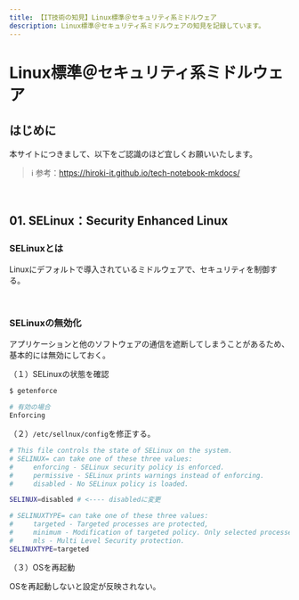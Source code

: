 ```yaml
---
title: 【IT技術の知見】Linux標準＠セキュリティ系ミドルウェア
description: Linux標準＠セキュリティ系ミドルウェアの知見を記録しています。
---
```


# Linux標準＠セキュリティ系ミドルウェア

## はじめに

本サイトにつきまして、以下をご認識のほど宜しくお願いいたします。

> ℹ️ 参考：https://hiroki-it.github.io/tech-notebook-mkdocs/

<br>

## 01. SELinux：Security Enhanced Linux

### SELinuxとは

Linuxにデフォルトで導入されているミドルウェアで、セキュリティを制御する。

<br>

### SELinuxの無効化

アプリケーションと他のソフトウェアの通信を遮断してしまうことがあるため、基本的には無効にしておく。

（１）SELinuxの状態を確認

```bash
$ getenforce

# 有効の場合
Enforcing
```

（２）```/etc/sellnux/config```を修正する。

```bash
# This file controls the state of SELinux on the system.
# SELINUX= can take one of these three values:
#     enforcing - SELinux security policy is enforced.
#     permissive - SELinux prints warnings instead of enforcing.
#     disabled - No SELinux policy is loaded.

SELINUX=disabled # <---- disabledに変更

# SELINUXTYPE= can take one of these three values:
#     targeted - Targeted processes are protected,
#     minimum - Modification of targeted policy. Only selected processes are protected. 
#     mls - Multi Level Security protection.
SELINUXTYPE=targeted
```

（３）OSを再起動

OSを再起動しないと設定が反映されない。

<br>
